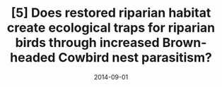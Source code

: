---
title: "[5] Does restored riparian habitat create ecological traps for riparian birds through increased Brown-headed Cowbird nest parasitism?"
collection: publications
date: 2014-09-01
venue: 'Ecological Restoration'
link: 'https://doi.org/10.3368/er.32.3.239'
paperurl: '/files/Dybala et al. 2014 - Does restored riparian habitat create ecological traps.pdf'
citation: "Dybala KE, Seavy NE, Dettling MD, Gilbert M, Melcer R, Gardali T (2014) Does restored riparian habitat create ecological traps for riparian birds through increased Brown-headed Cowbird nest parasitism? <i>Ecological Restoration</i> 32:239-248. DOI: 10.3368/er.32.3.239"
---